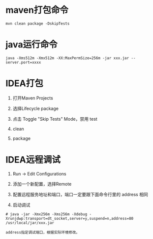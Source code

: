 # maven打包命令
```
mvn clean package -DskipTests
```

# java运行命令
```
java -Xms512m -Xmx512m -XX:MaxPermSize=256m -jar xxx.jar --server.port=xxxx
```

# IDEA打包
1. 打开Maven Projects

2. 选择Lifecycle package

3. 点击 Toggle "Skip Tests" Mode，禁用 test

4. clean

5. package

# IDEA远程调试
1. Run -> Edit Configurations

2. 添加一个新配置，选择Remote

3. 配置远程服务地址和端口，端口一定要跟下面命令行里的 address 相同

4. 启动调试

```
# java -jar -Xmx256m -Xms256m -Xdebug -Xrunjdwp:transport=dt_socket,server=y,suspend=n,address=80 /usr/local/jar/xxx.jar
```
```
address指定调试端口，根据实际环境修改。
```

